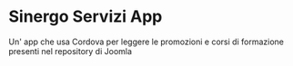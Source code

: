 Sinergo Servizi App
===============

Un' app che usa Cordova per leggere le promozioni e corsi di formazione presenti nel repository di Joomla


 
